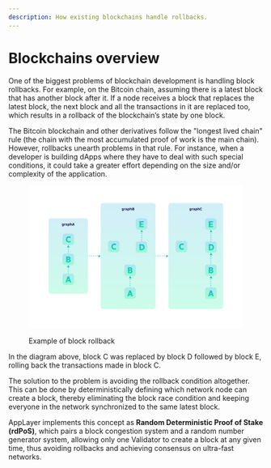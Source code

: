 ```yaml
---
description: How existing blockchains handle rollbacks.
---
```


# Blockchains overview

One of the biggest problems of blockchain development is handling block rollbacks. For example, on the Bitcoin chain, assuming there is a latest block that has another block after it. If a node receives a block that replaces the latest block, the next block and all the transactions in it are replaced too, which results in a rollback of the blockchain’s state by one block.

The Bitcoin blockchain and other derivatives follow the "longest lived chain" rule (the chain with the most accumulated proof of work is the main chain). However, rollbacks unearth problems in that rule. For instance, when a developer is building dApps where they have to deal with such special conditions, it could take a greater effort depending on the size and/or complexity of the application.

<figure><img src="../.gitbook/assets/Diagram 6.png" alt=""><figcaption><p>Example of block rollback</p></figcaption></figure>

In the diagram above, block C was replaced by block D followed by block E, rolling back the transactions made in block C.

The solution to the problem is avoiding the rollback condition altogether. This can be done by deterministically defining which network node can create a block, thereby eliminating the block race condition and keeping everyone in the network synchronized to the same latest block.

AppLayer implements this concept as **Random Deterministic Proof of Stake (rdPoS)**, which pairs a block congestion system and a random number generator system, allowing only one Validator to create a block at any given time, thus avoiding rollbacks and achieving consensus on ultra-fast networks.
